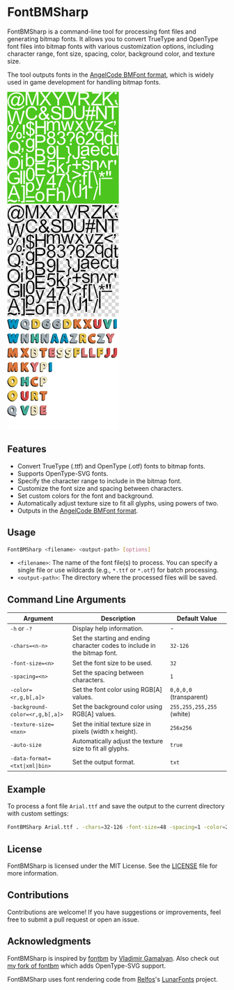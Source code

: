 # FontBMSharp

FontBMSharp is a command-line tool for processing font files and generating bitmap fonts. It allows you to convert TrueType and OpenType font files into bitmap fonts with various customization options, including character range, font size, spacing, color, background color, and texture size.

The tool outputs fonts in the [AngelCode BMFont format](https://www.angelcode.com/products/bmfont/doc/file_format.html), which is widely used in game development for handling bitmap fonts.

![sample](/.github/img/sample0.png?raw=true)
![sample](/.github/img/sample1.png?raw=true)
![sample](/.github/img/sample2.png?raw=true)

## Features

- Convert TrueType (.ttf) and OpenType (.otf) fonts to bitmap fonts.
- Supports OpenType-SVG fonts.
- Specify the character range to include in the bitmap font.
- Customize the font size and spacing between characters.
- Set custom colors for the font and background.
- Automatically adjust texture size to fit all glyphs, using powers of two.
- Outputs in the [AngelCode BMFont format](https://www.angelcode.com/products/bmfont/doc/file_format.html).

## Usage

```bash
FontBMSharp <filename> <output-path> [options]
```

- `<filename>`: The name of the font file(s) to process. You can specify a single file or use wildcards (e.g., `*.ttf` or `*.otf`) for batch processing.
- `<output-path>`: The directory where the processed files will be saved.

## Command Line Arguments

| Argument              | Description                                                                 | Default Value           |
|-----------------------|-----------------------------------------------------------------------------|-------------------------|
| `-h` or `-?`          | Display help information.                                                   | -                       |
| `-chars=<n-n>`        | Set the starting and ending character codes to include in the bitmap font.  | `32-126`                |
| `-font-size=<n>`      | Set the font size to be used.                                                | `32`                    |
| `-spacing=<n>`        | Set the spacing between characters.                                          | `1`                     |
| `-color=<r,g,b[,a]>`      | Set the font color using RGB[A] values.                                         | `0,0,0,0` (transparent) |
| `-background-color=<r,g,b[,a]>` | Set the background color using RGB[A] values.                          | `255,255,255,255` (white)   |
| `-texture-size=<nxn>` | Set the initial texture size in pixels (width x height).                     | `256x256`               |
| `-auto-size`          | Automatically adjust the texture size to fit all glyphs.                     | `true`                  |
| `-data-format=<txt\|xml\|bin>` | Set the output format.                                                    | `txt`                   |

## Example

To process a font file `Arial.ttf` and save the output to the current directory with custom settings:

```bash
FontBMSharp Arial.ttf . -chars=32-126 -font-size=48 -spacing=1 -color=255,0,0 -background-color=0,0,0 -texture-size=256x256 -data-format=xml
```

## License

FontBMSharp is licensed under the MIT License. See the [LICENSE](LICENSE) file for more information.

## Contributions

Contributions are welcome! If you have suggestions or improvements, feel free to submit a pull request or open an issue.

## Acknowledgments

FontBMSharp is inspired by [fontbm](https://github.com/vladimirgamalyan/fontbm) by [Vladimir Gamalyan](https://github.com/vladimirgamalyan). Also check out [my fork of fontbm](https://github.com/benbaker76/fontbm) which adds OpenType-SVG support.

FontBMSharp uses font rendering code from [Relfos](https://github.com/Relfos)'s [LunarFonts](https://github.com/Relfos/LunarFonts) project.
